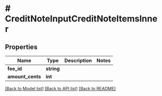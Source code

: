 # # CreditNoteInputCreditNoteItemsInner

## Properties

Name | Type | Description | Notes
------------ | ------------- | ------------- | -------------
**fee_id** | **string** |  |
**amount_cents** | **int** |  |

[[Back to Model list]](../../README.md#models) [[Back to API list]](../../README.md#endpoints) [[Back to README]](../../README.md)
